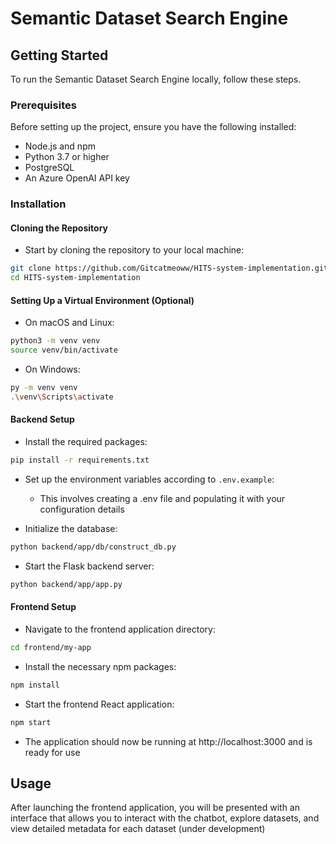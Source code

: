 # Semantic Dataset Search Engine

## Getting Started

To run the Semantic Dataset Search Engine locally, follow these steps.

### Prerequisites

Before setting up the project, ensure you have the following installed:

- Node.js and npm
- Python 3.7 or higher
- PostgreSQL
- An Azure OpenAI API key

### Installation

#### Cloning the Repository

- Start by cloning the repository to your local machine:

```bash
git clone https://github.com/Gitcatmeoww/HITS-system-implementation.git
cd HITS-system-implementation
```

#### Setting Up a Virtual Environment (Optional)

- On macOS and Linux:

```bash
python3 -m venv venv
source venv/bin/activate
```

- On Windows:

```bash
py -m venv venv
.\venv\Scripts\activate
```

#### Backend Setup

- Install the required packages:

```bash
pip install -r requirements.txt
```

- Set up the environment variables according to `.env.example`:

  - This involves creating a .env file and populating it with your configuration details

- Initialize the database:

```bash
python backend/app/db/construct_db.py
```

- Start the Flask backend server:

```bash
python backend/app/app.py
```

#### Frontend Setup

- Navigate to the frontend application directory:

```bash
cd frontend/my-app
```

- Install the necessary npm packages:

```bash
npm install
```

- Start the frontend React application:

```bash
npm start
```

- The application should now be running at http://localhost:3000 and is ready for use

## Usage

After launching the frontend application, you will be presented with an interface that allows you to interact with the chatbot, explore datasets, and view detailed metadata for each dataset (under development)
